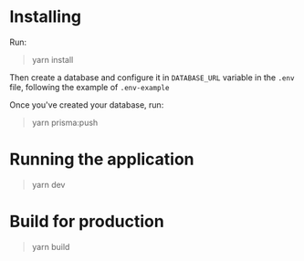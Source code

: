 # Installing
Run:
> yarn install

Then create a database and configure it in `DATABASE_URL` variable in the `.env` file, following the example of `.env-example`

Once you've created your database, run:
>yarn prisma:push

# Running the application
> yarn dev

# Build for production
> yarn build
